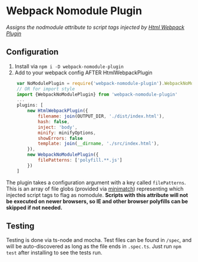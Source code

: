 # Webpack Nomodule Plugin
_Assigns the nodmodule attribute to script tags injected by [Html Webpack Plugin](https://github.com/jantimon/html-webpack-plugin)_

## Configuration

1. Install via `npm i -D webpack-nomodule-plugin`
1. Add to your webpack config AFTER HtmlWebpackPlugin
```javascript
    var NoModulePlugin = require('webpack-nomodule-plugin').WebpackNoModulePlugin;
    // OR for import style
    import {WebpackNoModulePlugin} from 'webpack-nomodule-plugin'
    ...
    plugins: [
        new HtmlWebpackPlugin({
            filename: join(OUTPUT_DIR, './dist/index.html'),
            hash: false,
            inject: 'body',
            minify: minifyOptions,
            showErrors: false
            template: join(__dirname, './src/index.html'),
        }),
        new WebpackNoModulePlugin({
            filePatterns: ['polyfill.**.js']
        })
    ]
```

The plugin takes a configuration argument with a key called `filePatterns`. This is an array of file globs (provided via [minimatch](https://github.com/isaacs/minimatch)) representing which injected script tags to flag as nomodule. **Scripts with this attribute will not be executed on newer browsers, so IE and other browser polyfills can be skipped if not needed.**


## Testing
Testing is done via ts-node and mocha. Test files can be found in `/spec`, and will be auto-discovered as long as the file ends in `.spec.ts`. Just run `npm test` after installing to see the tests run.
